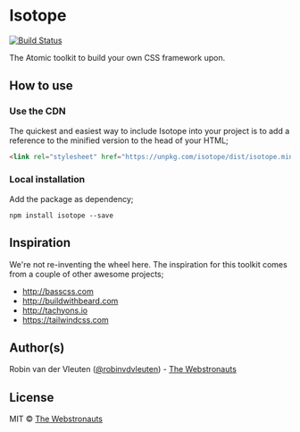 # Isotope

[![Build Status](https://travis-ci.org/webstronauts/isotope.svg?branch=master)](https://travis-ci.org/webstronauts/isotope)

The Atomic toolkit to build your own CSS framework upon.

## How to use

### Use the CDN

The quickest and easiest way to include Isotope into your project is to add a
reference to the minified version to the head of your HTML;

```html
<link rel="stylesheet" href="https://unpkg.com/isotope/dist/isotope.min.css">
```

### Local installation

Add the package as dependency;

```
npm install isotope --save
```

## Inspiration

We're not re-inventing the wheel here. The inspiration for this toolkit comes
from a couple of other awesome projects;

- http://basscss.com
- http://buildwithbeard.com
- http://tachyons.io
- https://tailwindcss.com

## Author(s)

Robin van der Vleuten ([@robinvdvleuten](https://twitter.com/robinvdvleuten)) - [The Webstronauts](https://www.webstronauts.co?utm_source=github&utm_medium=readme&utm_content=isotope)

## License

MIT © [The Webstronauts](https://www.webstronauts.co?utm_source=github&utm_medium=readme&utm_content=isotope)
